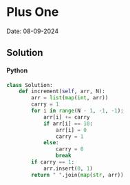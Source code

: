 
# Plus One

Date: 08-09-2024

## Solution
#### Python
```python
class Solution:
    def increment(self, arr, N):
        arr = list(map(int, arr))
        carry = 1
        for i in range(N - 1, -1, -1):
            arr[i] += carry
            if arr[i] == 10:
                arr[i] = 0
                carry = 1
            else:
                carry = 0
                break
        if carry == 1:
            arr.insert(0, 1)
        return " ".join(map(str, arr))
```
        